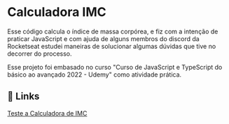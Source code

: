 
# Calculadora IMC

Esse código calcula o índice de massa corpórea, 
e fiz com a intenção de praticar JavaScript 
e com ajuda de alguns membros do discord da Rocketseat
estudei maneiras de solucionar algumas dúvidas que
tive no decorrer do processo.

Esse projeto foi embasado no curso "Curso de JavaScript e 
TypeScript do básico ao avançado 2022 - Udemy"
como atividade prática.



## 🔗 Links
[Teste a Calculadora de IMC](https://alissonhanael.github.io/CalculadoraIMC/CalculadoraIMC/)
